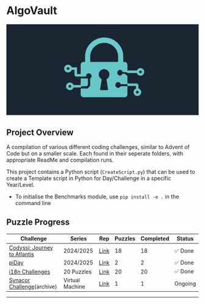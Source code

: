 # AlgoVault
![alt text](<algo vault.png>)
## Project Overview
A compilation of various different coding challenges, similar to Advent of Code but on a smaller scale. Each found in their seperate folders, with appropriate ReadMe and compilation runs.

This project contains a Python script (`CreateScript.py`) that can be used to create a Template script in Python for Day/Challenge in a specific Year/Level.

* To initialise the Benchmarks module, use `pip install -e .` in the command line

## Puzzle Progress

| Challenge                   | Series    | Rep | Puzzles | Completed | Status    |
|-----------------------------|-----------|--------|---------|-----------|-----------|
| [Codyssi: Journey to Atlantis](https://www.codyssi.com/challenge_set_2?)| 2024/2025 | [Link](https://github.com/abbasmoosajee07/AlgoVault/tree/main/Codyssi)   | 18      | 18        | ✅ Done  |
| [piDay](https://ivanr3d.com/projects/pi/)             | 2024/2025 | [Link](https://github.com/abbasmoosajee07/AlgoVault/tree/main/pi)   | 2       | 2         | ✅ Done  |
| [i18n Challenges](https://i18n-puzzles.com/)             | 20 Puzzles| [Link](https://github.com/abbasmoosajee07/AlgoVault/tree/main/i18n)   | 20      | 20        | ✅ Done  |
| [Synacor Challenge](https://github.com/Aneurysm9/vm_challenge/tree/main)(archive)      |Virtual Machine | [Link](https://github.com/abbasmoosajee07/AlgoVault/tree/main/synacor) | 1       | 1         | Ongoing  |
-------------

